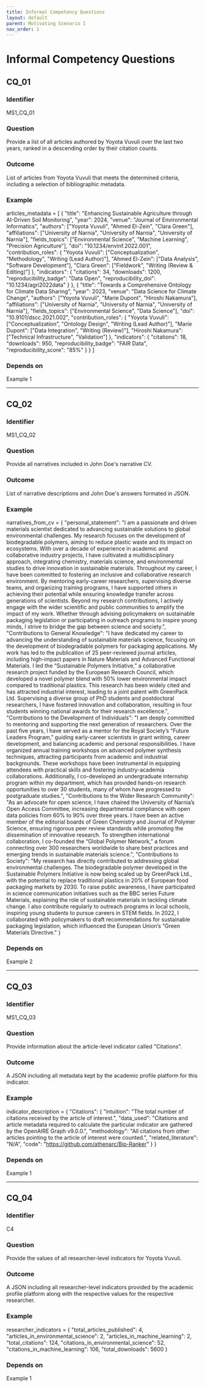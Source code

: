 ```yaml
---
title: Informal Competency Questions
layout: default
parent: Motivating Scenario 1
nav_order: 1
---
```


# Informal Competency Questions 

## CQ_01

### Identifier
MS1_CQ_01

### Question
Provide a list of all articles authored by Yoyota Vuvuli over the last two years, ranked in a descending order by their citation counts.

### Outcome
List of articles from Yoyota Vuvuli that meets the determined criteria, including a selection of bibliographic metadata.

### Example
articles_metadata = [
    {
        "title": "Enhancing Sustainable Agriculture through AI-Driven Soil Monitoring",
        "year": 2024,
        "venue": "Journal of Environmental Informatics",
        "authors": ["Yoyota Vuvuli", "Ahmed El-Zein", "Clara Green"],
        "affiliations": ["University of Narnia", "University of Narnia", "University of Narnia"],
        "fields_topics": ["Environmental Science", "Machine Learning", "Precision Agriculture"],
        "doi": "10.1234/envinf.2022.001",
        "contribution_roles": {
            "Yoyota Vuvuli": ["Conceptualization", "Methodology", "Writing (Lead Author)"],
            "Ahmed El-Zein": ["Data Analysis", "Software Development"],
            "Clara Green": ["Fieldwork", "Writing (Review & Editing)"]
        },
        "indicators": {
            "citations": 34,
            "downloads": 1200,
            "reproducibility_badge": "Data Open",
            "reproducibility_doi": "10.1234/agri2022data"
        }
    },
    {
        "title": "Towards a Comprehensive Ontology for Climate Data Sharing",
        "year": 2023,
        "venue": "Data Science for Climate Change",
        "authors": ["Yoyota Vuvuli", "Marie Dupont", "Hiroshi Nakamura"],
        "affiliations": ["University of Narnia", "University of Narnia", "University of Narnia"],
        "fields_topics": ["Environmental Science", "Data Science"],
        "doi": "10.9101/dscc.2021.002",
        "contribution_roles": {
            "Yoyota Vuvuli": ["Conceptualization", "Ontology Design", "Writing (Lead Author)"],
            "Marie Dupont": ["Data Integration", "Writing (Review)"],
            "Hiroshi Nakamura": ["Technical Infrastructure", "Validation"]
        },
        "indicators": {
            "citations": 18,
            "downloads": 950,
            "reproducibility_badge": "FAIR Data",
            "reproducibility_score": "85%"
        }
    }
]

### Depends on
Example 1

---

## CQ_02

### Identifier
MS1_CQ_02

### Question
Provide all narratives included in John Doe's narrative CV.

### Outcome
List of narrative descriptions and John Doe's answers formated in JSON. 

### Example
narratives_from_cv = {
    "personal_statement": "I am a passionate and driven materials scientist dedicated to advancing sustainable solutions to global environmental challenges. My research focuses on the development of biodegradable polymers, aiming to reduce plastic waste and its impact on ecosystems. With over a decade of experience in academic and collaborative industry projects, I have cultivated a multidisciplinary approach, integrating chemistry, materials science, and environmental studies to drive innovation in sustainable materials. Throughout my career, I have been committed to fostering an inclusive and collaborative research environment. By mentoring early-career researchers, supervising diverse teams, and organizing training programs, I have supported others in achieving their potential while ensuring knowledge transfer across generations of scientists. Beyond my research contributions, I actively engage with the wider scientific and public communities to amplify the impact of my work. Whether through advising policymakers on sustainable packaging legislation or participating in outreach programs to inspire young minds, I strive to bridge the gap between science and society.",
    "Contributions to General Knowledge": "I have dedicated my career to advancing the understanding of sustainable materials science, focusing on the development of biodegradable polymers for packaging applications. My work has led to the publication of 25 peer-reviewed journal articles, including high-impact papers in Nature Materials and Advanced Functional Materials. I led the “Sustainable Polymers Initiative,” a collaborative research project funded by the European Research Council, which developed a novel polymer blend with 50% lower environmental impact compared to traditional plastics. This research has been widely cited and has attracted industrial interest, leading to a joint patent with GreenPack Ltd. Supervising a diverse group of PhD students and postdoctoral researchers, I have fostered innovation and collaboration, resulting in four students winning national awards for their research excellence.",
    "Contributions to the Development of Individuals": "I am deeply committed to mentoring and supporting the next generation of researchers. Over the past five years, I have served as a mentor for the Royal Society’s “Future Leaders Program,” guiding early-career scientists in grant writing, career development, and balancing academic and personal responsibilities. I have organized annual training workshops on advanced polymer synthesis techniques, attracting participants from academic and industrial backgrounds. These workshops have been instrumental in equipping attendees with practical skills and fostering industry-academia collaborations. Additionally, I co-developed an undergraduate internship program within my department, which has provided hands-on research opportunities to over 30 students, many of whom have progressed to postgraduate studies.",
    "Contributions to the Wider Research Community": "As an advocate for open science, I have chaired the University of Narnia’s Open Access Committee, increasing departmental compliance with open data policies from 60% to 90% over three years. I have been an active member of the editorial boards of Green Chemistry and Journal of Polymer Science, ensuring rigorous peer review standards while promoting the dissemination of innovative research. To strengthen international collaboration, I co-founded the “Global Polymer Network,” a forum connecting over 300 researchers worldwide to share best practices and emerging trends in sustainable materials science.",
    "Contributions to Society": "My research has directly contributed to addressing global environmental challenges. The biodegradable polymer developed in the Sustainable Polymers Initiative is now being scaled up by GreenPack Ltd., with the potential to replace traditional plastics in 20% of European food packaging markets by 2030. To raise public awareness, I have participated in science communication initiatives such as the BBC series Future Materials, explaining the role of sustainable materials in tackling climate change. I also contribute regularly to outreach programs in local schools, inspiring young students to pursue careers in STEM fields. In 2022, I collaborated with policymakers to draft recommendations for sustainable packaging legislation, which influenced the European Union’s “Green Materials Directive."
}

### Depends on
Example 2

---

## CQ_03

### Identifier
MS1_CQ_03

### Question
Provide information about the article-level indicator called "Citations".

### Outcome
A JSON including all metadata kept by the academic profile platform for this indicator.

### Example
indicator_description = {
    "Citations": {
        "intuition": "The total number of citations received by the article of interest.",
        "data_used": "Citations and article metadata required to calculate the particular indicator are gathered by the OpenAIRE Graph v9.0.0.",
        "methodology": "All citations from other articles pointing to the article of interest were counted.",
        "related_literature": "N/A",
        "code": "https://github.com/athenarc/Bip-Ranker"
    }
}

### Depends on
Example 1

---

## CQ_04

### Identifier
C4

### Question
Provide the values of all researcher-level indicators for Yoyota Vuvuli.

### Outcome
A JSON including all researcher-level indicators provided by the academic profile platform along with the respective values for the respective researcher.

### Example
researcher_indicators = {
    "total_articles_published": 4,
    "articles_in_environmental_science": 2,
    "articles_in_machine_learning": 2,
    "total_citations": 124,
    "citations_in_environmental_science": 52,
    "citations_in_machine_learning": 106,
    "total_downloads": 5600
}

### Depends on
Example 1